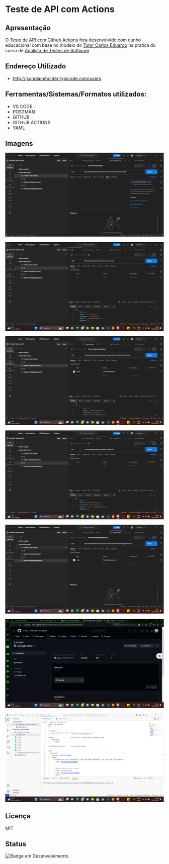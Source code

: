﻿# Teste de API com Actions 

## Apresentação

O [Teste de API com Github Actions](https://github.com/ancgci/Teste_API_com_actions) fora desenvolvido
 com cunho educacional com base no modelo do [Tutor Carlos Eduardo](https://github.com/ancgci/Teste_API_com_actions) na pratica do curso de [Analista de Testes de Software](https://ultima.school/courses/).

## Endereço Utilizado 

- http://jsonplaceholder.typicode.com/users

## Ferramentas/Sistemas/Formatos utilizados:

- VS CODE
- POSTMAN
- GITHUB 
- GITHUB ACTIONS
- YAML 

## Imagens

![Teste 1](https://github.com/ancgci/Teste_API_com_actions/blob/main/imagens/1.png)

![Teste 2](https://github.com/ancgci/Teste_API_com_actions/blob/main/imagens/2.png)

![Teste 3](https://github.com/ancgci/Teste_API_com_actions/blob/main/imagens/3.png)

![Teste 4](https://github.com/ancgci/Teste_API_com_actions/blob/main/imagens/4.png)

![Teste 5](https://github.com/ancgci/Teste_API_com_actions/blob/main/imagens/5.png)

![Uso do GITHUB ACTIONS](https://github.com/ancgci/Teste_API_com_actions/blob/main/imagens/6.png)

![Uso do VS CODE](https://github.com/ancgci/Teste_API_com_actions/blob/main/imagens/7.png)

## Licença

MIT

## Status

![Badge em Desenvolvimento](http://img.shields.io/static/v1?label=STATUS&message=%20CONCLUIDO&color=GREEN&style=for-the-badge)



